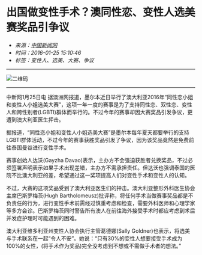# 出国做变性手术？澳同性恋、变性人选美赛奖品引争议

* _来源：[中国新闻网](https://www.chinanews.com/gj/2016/01-25/7731743.shtml)_
* _时间：2016-01-25 15:10:46_
* _标签：变性人、选美、大赛、争议_

---

![二维码](https://s1.rr.itc.cn/qrcode/m/n/435757710.png)

---

中新网1月25日电 据澳洲网报道，墨尔本近日举行了澳大利亚2016年“同性恋小姐和变性人小姐选美大赛”，这项一年一度的赛事是为了支持同性恋、双性恋、变性人和跨性别者(LGBTI)群体而举行的。不过今年的赛事却因大赛奖品引发争议，更遭到澳大利亚医生抨击。 

据报道，“同性恋小姐和变性人小姐选美大赛”是墨尔本每年夏天都要举行的支持LGBTI群体活动，不过今年的赛事获胜奖品引发了争议，因为该奖品竟然是免费前往泰国曼谷进行变性手术。 

赛事创始人达沃(Gayzha Davao)表示，主办方不会强迫获胜者兑换奖品，不过必须签署声明表示如果手术出现差错，主办方不需承担责任。但达沃也强调泰国的医院不比澳大利亚的差，希望通过这一奖项提高人们对变性手术和变性人的认知。 

不过，大赛的这项奖品受到了澳大利亚医生们的抨击。澳大利亚整形外科医生协会主席巴斯罗梅茨(Hugh Bartholomeusz)批评称，将任何手术当做赛事奖品都是不负责任的行为，进行变性手术前需经过慎重考虑和检查，需要外科医师和心理学家等多方会诊。巴斯罗梅茨同时警告所有澳人在前往海外接受手术时都应考虑到术后并发症护理时可能遇到的困难。 

澳大利亚维多利亚州变性人协会执行主管葛德娜(Sally Goldner)也表示，将选美与手术联系在一起“令人不安”。她说：“只有30%的变性人想要接受手术成为100%的女性，(将手术作为奖品)完全没考虑到不想或不需做手术者的想法。”